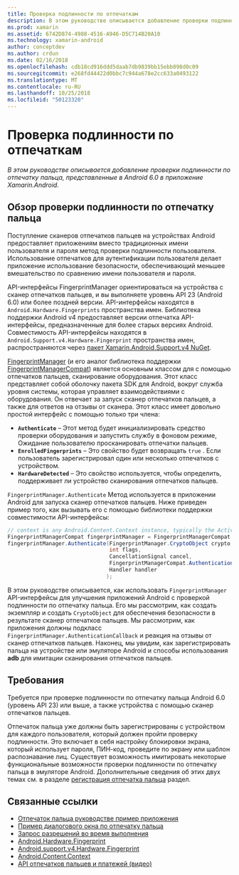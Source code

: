 ```yaml
---
title: Проверка подлинности по отпечаткам
description: В этом руководстве описывается добавление проверки подлинности по отпечатку пальца, представленные в Android 6.0 в приложение Xamarin.Android.
ms.prod: xamarin
ms.assetid: 6742D874-4988-4516-A946-D5C714B20A10
ms.technology: xamarin-android
author: conceptdev
ms.author: crdun
ms.date: 02/16/2018
ms.openlocfilehash: cdb18cd916ddd5daab7db9839bb15ebb098d0c09
ms.sourcegitcommit: e268fd44422d0bbc7c944a678e2cc633a0493122
ms.translationtype: MT
ms.contentlocale: ru-RU
ms.lasthandoff: 10/25/2018
ms.locfileid: "50123320"
---
```

# <a name="fingerprint-authentication"></a>Проверка подлинности по отпечаткам

_В этом руководстве описывается добавление проверки подлинности по отпечатку пальца, представленные в Android 6.0 в приложение Xamarin.Android._


## <a name="fingerprint-authentication-overview"></a>Обзор проверки подлинности по отпечатку пальца

Поступление сканеров отпечатков пальцев на устройствах Android предоставляет приложениям вместо традиционных имени пользователя и пароля метод проверки подлинности пользователя. Использование отпечатков для аутентификации пользователя делает приложение использование безопасности, обеспечивающий меньшее вмешательство по сравнению имени пользователя и пароля.

API-интерфейсы FingerprintManager ориентироваться на устройства с сканер отпечатков пальцев, и вы выполняете уровень API 23 (Android 6.0) или более поздней версии. API-интерфейсы находятся в `Android.Hardware.Fingerprints` пространства имен. Библиотека поддержки Android v4 предоставляет версии отпечатка API-интерфейсы, предназначенные для более старых версиях Android. Совместимость API-интерфейсы находятся в `Android.Support.v4.Hardware.Fingerprint` пространства имен, распространяются через [пакет Xamarin.Android.Support.v4 NuGet](https://www.nuget.org/packages/Xamarin.Android.Support.v4/).

[FingerprintManager](http://developer.android.com/reference/android/hardware/fingerprint/FingerprintManager.html) (и его аналог библиотека поддержки [FingerprintManagerCompat](http://developer.android.com/reference/android/support/v4/hardware/fingerprint/FingerprintManagerCompat.html)) является основным классом для с помощью отпечатков пальцев, сканирование оборудования. Этот класс представляет собой оболочку пакета SDK для Android, вокруг служба уровня системы, которая управляет взаимодействиями с оборудования. Он отвечает за запуск сканер отпечатков пальцев, а также для ответов на отзывы от сканера. Этот класс имеет довольно простой интерфейс с помощью только три члена:

* **`Authenticate`** &ndash; Этот метод будет инициализировать средство проверки оборудования и запустить службу в фоновом режиме, Ожидание пользователю просканировать отпечатки пальцев.
* **`EnrolledFingerprints`** &ndash; Это свойство будет возвращать `true` . Если пользователь зарегистрировал один или несколько отпечатков с устройством.
* **`HardwareDetected`** &ndash; Это свойство используется, чтобы определить, поддерживает ли устройство сканирования отпечатков пальцев.

`FingerprintManager.Authenticate` Метод используется в приложении Android для запуска сканер отпечатков пальцев. Ниже приведен пример того, как вызывать его с помощью библиотеки поддержки совместимости API-интерфейсы:

```csharp
// context is any Android.Content.Context instance, typically the Activity 
FingerprintManagerCompat fingerprintManager = FingerprintManagerCompat.From(context);
fingerprintManager.Authenticate(FingerprintManager.CryptoObject crypto,
                                int flags,
                                CancellationSignal cancel,
                                FingerprintManagerCompat.AuthenticationCallback callback,
                                Handler handler
                               );
```

В этом руководстве описывается, как использовать `FingerprintManager` API-интерфейсы для улучшения приложений Android с проверкой подлинности по отпечатку пальца. Его мы рассмотрим, как создать экземпляр и создать `CryptoObject` для обеспечения безопасности в результате сканер отпечатков пальцев. Мы рассмотрим, как приложения должны подкласс `FingerprintManager.AuthenticationCallback` и реакция на отзывы от сканер отпечатков пальцев. Наконец, мы увидим, как зарегистрировать пальца на устройстве или эмуляторе Android и способы использования **adb** для имитации сканирования отпечатков пальцев.

## <a name="requirements"></a>Требования

Требуется при проверке подлинности по отпечатку пальца Android 6.0 (уровень API 23) или выше, а также устройства с помощью сканер отпечатков пальцев. 

Отпечаток пальца уже должны быть зарегистрированы с устройством для каждого пользователя, который должен пройти проверку подлинности. Это включает в себя настройку блокировки экрана, который использует пароля, ПИН-код, проведите по экрану или шаблон распознавание лиц. Существует возможность имитировать некоторые функциональные возможности проверки подлинности по отпечатку пальца в эмуляторе Android.  Дополнительные сведения об этих двух темах см. в разделе [регистрация отпечатка пальца](enrolling-fingerprint.md) раздел. 






## <a name="related-links"></a>Связанные ссылки

- [Отпечаток пальца руководстве пример приложения](https://developer.xamarin.com/samples/monodroid/FingerprintGuide/)
- [Пример диалогового окна по отпечатку пальца](https://developer.xamarin.com/samples/monodroid/android-m/FingerprintDialog/)
- [Запрос разрешений во время выполнения](http://developer.android.com/training/permissions/requesting.html)
- [Android.Hardware.Fingerprint](http://developer.android.com/reference/android/hardware/fingerprint/package-summary.html)
- [Android.support.v4.Hardware.Fingerprint](http://developer.android.com/reference/android/support/v4/hardware/fingerprint/package-summary.html)
- [Android.Content.Context](https://developer.xamarin.com/api/type/Android.Content.Context/)
- [API отпечатков пальцев и платежей (видео)](https://youtu.be/VOn7VrTRlA4)
